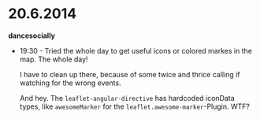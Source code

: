 # 20.6.2014

**dancesocially**

- 19:30 - Tried the whole day to get useful icons or colored markes in the map. The whole day!

    I have to clean up there, because of some twice and thrice calling if watching for the wrong events.

    And hey. The `leaflet-angular-directive` has hardcoded iconData types, like `awesomeMarker` for the `leaflet.awesome-marker`-Plugin. WTF?
